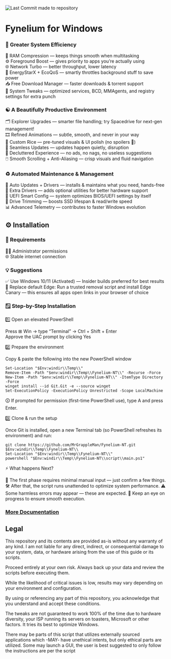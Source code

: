 ![Last Commit made to repository](https://img.shields.io/github/last-commit/MrGrappleMan/Fynelium-NT?style=for-the-badge)

# Fynelium for Windows

### 🚀 Greater System Efficiency

🧠 RAM Compression — keeps things smooth when multitasking \
⚙️ Foreground Boost — gives priority to apps you’re actually using \
🌐 Network Turbo — better throughput, lower latency \
🌱 EnergyStarX + EcoQoS — smartly throttles background stuff to save power \
📥 Free Download Manager — faster downloads & torrent support \
🔧 System Tweaks — optimized services, BCD, MMAgents, and registry settings for extra punch

### ☯️ A Beautifully Productive Environment

🗂️ Explorer Upgrades — smarter file handling; try Spacedrive for next-gen management! \
🎞️ Refined Animations — subtle, smooth, and never in your way \
🎨 Custom Rice — pre-tuned visuals & UI polish (no spoilers 👀) \
🔄 Seamless Updates — updates happen quietly,  disruption \
🚫 Decluttered Experience — no ads, no nags, no useless suggestions \
🖱️ Smooth Scrolling + Anti-Aliasing — crisp visuals and fluid navigation

### ♻️ Automated Maintenance & Management

🔄 Auto Updates + Drivers — installs & maintains what you need, hands-free \
🧩 Extra Drivers — adds optional utilities for better hardware support \
🧬 UEFI Smart Config — system optimizes BIOS/UEFI settings by itself \
💽 Drive Trimming — boosts SSD lifespan & read/write speed \
📊 Advanced Telemetry — contributes to faster Windows evolution

## ⚙️ Installation

### 🧩 Requirements

🧑‍💻 Administrator permissions \
🌐 Stable internet connection

### 💡 Suggestions

✅ Use Windows 10/11 (Activated) — Insider builds preferred for best results \
🦊 Replace default Edge: Run a trusted removal script and install Edge Canary — this ensures all apps open links in your browser of choice

### 🪟 Step-by-Step Installation

1️⃣ Open an elevated PowerShell

Press ⊞ Win → type “Terminal” → Ctrl + Shift + Enter \
Approve the UAC prompt by clicking Yes

2️⃣ Prepare the environment

Copy & paste the following into the new PowerShell window

```
Set-Location "$Env:windir\\Temp\\"
Remove-Item -Path "$env:windir\\Temp\\Fynelium-NT\\" -Recurse -Force
New-Item -Path "$env:windir\\Temp\\Fynelium-NT\\" -ItemType Directory -Force
winget install --id Git.Git -e --source winget
Set-ExecutionPolicy -ExecutionPolicy Unrestricted -Scope LocalMachine

```
🛈 If prompted for permission (first-time PowerShell use), type A and press Enter.

3️⃣ Clone & run the setup

Once Git is installed, open a new Terminal tab (so PowerShell refreshes its environment) and run:

```
git clone https://github.com/MrGrappleMan/Fynelium-NT.git $Env:windir\\Temp\\Fynelium-NT\\
Set-Location "$Env:windir\\Temp\\Fynelium-NT\\"
powershell "$Env:windir\\Temp\\Fynelium-NT\\script\\main.ps1"

```
⚡ What happens Next?

🧠 The first phase requires minimal manual input — just confirm a few things.
🛠️ After that, the script runs unattended to optimize system performance.
⚠️ Some harmless errors may appear — these are expected.
👀 Keep an eye on progress to ensure smooth execution.

### [More Documentation](https://www.notion.so/Windows-27642d161cf980b395c2fbbd1d1f70ae?source=copy_link)

## Legal

This repository and its contents are provided as-is without any warranty of any kind.
I am not liable for any direct, indirect, or consequential damage to your system, data, or hardware arising from the use of this guide or its scripts.

Proceed entirely at your own risk. Always back up your data and review the scripts before executing them.

While the likelihood of critical issues is low, results may vary depending on your environment and configuration.

By using or referencing any part of this repository, you acknowledge that you understand and accept these conditions.

The tweaks are not guaranteed to work 100% of the time due to hardware diversity, your ISP running its servers on toasters, Microsoft or other factors.
It tries its best to optimize Windows.

There may be parts of this script that utilizes externally sourced applications which -MAY- have unethical intents, but only ethical parts are utilized.
Some may launch a GUI, the user is best suggested to only follow the instructions are per the script
